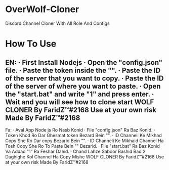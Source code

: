# OverWolf-Cloner
Discord Channel Cloner With All Role And Configs

# How To Use
EN:
· First Install Nodejs
· Open the "config.json" file.
· Paste the token inside the "".
· Paste the ID of the server that you want to copy.
· Paste the ID of the server of where you want to paste.
· Open the "start.bat" and write "1" and press enter.
· Wait and you will see how to clone start
WOLF CLONER By FaridZ™#2168
Use at your own risk
Made By FaridZ™#2168
--------------------------------------------------- 

Fa:
· Aval App Node js Ro Nasb Konid
· File "config.json" Ra Baz Konid.
· Token Khod Ro Dar Ghesmat token Bezard Bein "".
· ID Channeli Ke Mikhad Copy She Ro Dar copy Bezarid Bein "".
· ID Channeli Ke Mikhaid Channel Ha Tosh Copy She Ro To Paste Bein "" Bezarid.
· File "start.bat" Ra Baz Konid Va Addad "1" Ra Feshar Dahid.
· Chand Lahze Saboor Bashid Bad 2 Daghighe Kol Channel Ha Copy Mishe
WOLF CLONER By FaridZ™#2168
Use at your own risk
Made By FaridZ™#2168
